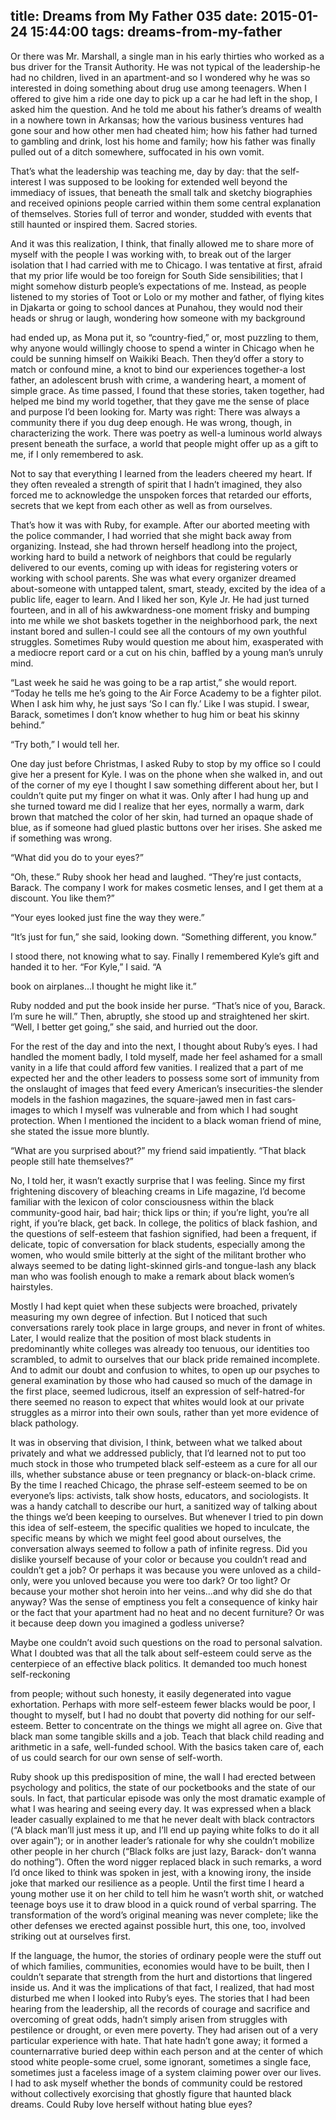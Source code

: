 title: Dreams from My Father 035
date: 2015-01-24 15:44:00
tags: dreams-from-my-father
---

Or there was Mr. Marshall, a single man in his early thirties who worked as a bus driver for the Transit Authority. He was not typical of the leadership-he had no children, lived in an apartment-and so I wondered why he was so interested in doing something about drug use among teenagers. When I offered to give him a ride one day to pick up a car he had left in the shop, I asked him the question. And he told me about his father’s dreams of wealth in a nowhere town in Arkansas; how the various business ventures had gone sour and how other men had cheated him; how his father had turned to gambling and drink, lost his home and family; how his father was finally pulled out of a ditch somewhere, suffocated in his own vomit.

That’s what the leadership was teaching me, day by day: that the self-interest I was supposed to be looking for extended well beyond the immediacy of issues, that beneath the small talk and sketchy biographies and received opinions people carried within them some central explanation of themselves. Stories full of terror and wonder, studded with events that still haunted or inspired them. Sacred stories.

And it was this realization, I think, that finally allowed me to share more of myself with the people I was working with, to break out of the larger isolation that I had carried with me to Chicago. I was tentative at first, afraid that my prior life would be too foreign for South Side sensibilities; that I might somehow disturb people’s expectations of me. Instead, as people listened to my stories of Toot or Lolo or my mother and father, of flying kites in Djakarta or going to school dances at Punahou, they would nod their heads or shrug or laugh, wondering how someone with my background

had ended up, as Mona put it, so “country-fied,” or, most puzzling to them, why anyone would willingly choose to spend a winter in Chicago when he could be sunning himself on Waikiki Beach. Then they’d offer a story to match or confound mine, a knot to bind our experiences together-a lost father, an adolescent brush with crime, a wandering heart, a moment of simple grace. As time passed, I found that these stories, taken together, had helped me bind my world together, that they gave me the sense of place and purpose I’d been looking for. Marty was right: There was always a community there if you dug deep enough. He was wrong, though, in characterizing the work. There was poetry as well-a luminous world always present beneath the surface, a world that people might offer up as a gift to me, if I only remembered to ask.

Not to say that everything I learned from the leaders cheered my heart. If they often revealed a strength of spirit that I hadn’t imagined, they also forced me to acknowledge the unspoken forces that retarded our efforts, secrets that we kept from each other as well as from ourselves.

That’s how it was with Ruby, for example. After our aborted meeting with the police commander, I had worried that she might back away from organizing. Instead, she had thrown herself headlong into the project, working hard to build a network of neighbors that could be regularly delivered to our events, coming up with ideas for registering voters or working with school parents. She was what every organizer dreamed about-someone with untapped talent, smart, steady, excited by the idea of a public life, eager to learn. And I liked her son, Kyle Jr. He had just turned fourteen, and in all of his awkwardness-one moment frisky and bumping into me while we shot baskets together in the neighborhood park, the next instant bored and sullen-I could see all the contours of my own youthful struggles. Sometimes Ruby would question me about him, exasperated with a mediocre report card or a cut on his chin, baffled by a young man’s unruly mind.

“Last week he said he was going to be a rap artist,” she would report. “Today he tells me he’s going to the Air Force Academy to be a fighter pilot. When I ask him why, he just says ‘So I can fly.’ Like I was stupid. I swear, Barack, sometimes I don’t know whether to hug him or beat his skinny behind.”

“Try both,” I would tell her.

One day just before Christmas, I asked Ruby to stop by my office so I could give her a present for Kyle. I was on the phone when she walked in, and out of the corner of my eye I thought I saw something different about her, but I couldn’t quite put my finger on what it was. Only after I had hung up and she turned toward me did I realize that her eyes, normally a warm, dark brown that matched the color of her skin, had turned an opaque shade of blue, as if someone had glued plastic buttons over her irises. She asked me if something was wrong.

“What did you do to your eyes?”

“Oh, these.” Ruby shook her head and laughed. “They’re just contacts, Barack. The company I work for makes cosmetic lenses, and I get them at a discount. You like them?”

“Your eyes looked just fine the way they were.”

“It’s just for fun,” she said, looking down. “Something different, you know.”

I stood there, not knowing what to say. Finally I remembered Kyle’s gift and handed it to her. “For Kyle,” I said. “A

book on airplanes...I thought he might like it.”

Ruby nodded and put the book inside her purse. “That’s nice of you, Barack. I’m sure he will.” Then, abruptly, she stood up and straightened her skirt. “Well, I better get going,” she said, and hurried out the door.

For the rest of the day and into the next, I thought about Ruby’s eyes. I had handled the moment badly, I told myself, made her feel ashamed for a small vanity in a life that could afford few vanities. I realized that a part of me expected her and the other leaders to possess some sort of immunity from the onslaught of images that feed every American’s insecurities-the slender models in the fashion magazines, the square-jawed men in fast cars-images to which I myself was vulnerable and from which I had sought protection. When I mentioned the incident to a black woman friend of mine, she stated the issue more bluntly.

“What are you surprised about?” my friend said impatiently. “That black people still hate themselves?”

No, I told her, it wasn’t exactly surprise that I was feeling. Since my first frightening discovery of bleaching creams in Life magazine, I’d become familiar with the lexicon of color consciousness within the black community-good hair, bad hair; thick lips or thin; if you’re light, you’re all right, if you’re black, get back. In college, the politics of black fashion, and the questions of self-esteem that fashion signified, had been a frequent, if delicate, topic of conversation for black students, especially among the women, who would smile bitterly at the sight of the militant brother who always seemed to be dating light-skinned girls-and tongue-lash any black man who was foolish enough to make a remark about black women’s hairstyles.

Mostly I had kept quiet when these subjects were broached, privately measuring my own degree of infection. But I noticed that such conversations rarely took place in large groups, and never in front of whites. Later, I would realize that the position of most black students in predominantly white colleges was already too tenuous, our identities too scrambled, to admit to ourselves that our black pride remained incomplete. And to admit our doubt and confusion to whites, to open up our psyches to general examination by those who had caused so much of the damage in the first place, seemed ludicrous, itself an expression of self-hatred-for there seemed no reason to expect that whites would look at our private struggles as a mirror into their own souls, rather than yet more evidence of black pathology.

It was in observing that division, I think, between what we talked about privately and what we addressed publicly, that I’d learned not to put too much stock in those who trumpeted black self-esteem as a cure for all our ills, whether substance abuse or teen pregnancy or black-on-black crime. By the time I reached Chicago, the phrase self-esteem seemed to be on everyone’s lips: activists, talk show hosts, educators, and sociologists. It was a handy catchall to describe our hurt, a sanitized way of talking about the things we’d been keeping to ourselves. But whenever I tried to pin down this idea of self-esteem, the specific qualities we hoped to inculcate, the specific means by which we might feel good about ourselves, the conversation always seemed to follow a path of infinite regress. Did you dislike yourself because of your color or because you couldn’t read and couldn’t get a job? Or perhaps it was because you were unloved as a child-only, were you unloved because you were too dark? Or too light? Or because your mother shot heroin into her veins...and why did she do that anyway? Was the sense of emptiness you felt a consequence of kinky hair or the fact that your apartment had no heat and no decent furniture? Or was it because deep down you imagined a godless universe?

Maybe one couldn’t avoid such questions on the road to personal salvation. What I doubted was that all the talk about self-esteem could serve as the centerpiece of an effective black politics. It demanded too much honest self-reckoning

from people; without such honesty, it easily degenerated into vague exhortation. Perhaps with more self-esteem fewer blacks would be poor, I thought to myself, but I had no doubt that poverty did nothing for our self-esteem. Better to concentrate on the things we might all agree on. Give that black man some tangible skills and a job. Teach that black child reading and arithmetic in a safe, well-funded school. With the basics taken care of, each of us could search for our own sense of self-worth.

Ruby shook up this predisposition of mine, the wall I had erected between psychology and politics, the state of our pocketbooks and the state of our souls. In fact, that particular episode was only the most dramatic example of what I was hearing and seeing every day. It was expressed when a black leader casually explained to me that he never dealt with black contractors (“A black man’ll just mess it up, and I’ll end up paying white folks to do it all over again”); or in another leader’s rationale for why she couldn’t mobilize other people in her church (“Black folks are just lazy, Barack- don’t wanna do nothing”). Often the word nigger replaced black in such remarks, a word I’d once liked to think was spoken in jest, with a knowing irony, the inside joke that marked our resilience as a people. Until the first time I heard a young mother use it on her child to tell him he wasn’t worth shit, or watched teenage boys use it to draw blood in a quick round of verbal sparring. The transformation of the word’s original meaning was never complete; like the other defenses we erected against possible hurt, this one, too, involved striking out at ourselves first.

If the language, the humor, the stories of ordinary people were the stuff out of which families, communities, economies would have to be built, then I couldn’t separate that strength from the hurt and distortions that lingered inside us. And it was the implications of that fact, I realized, that had most disturbed me when I looked into Ruby’s eyes. The stories that I had been hearing from the leadership, all the records of courage and sacrifice and overcoming of great odds, hadn’t simply arisen from struggles with pestilence or drought, or even mere poverty. They had arisen out of a very particular experience with hate. That hate hadn’t gone away; it formed a counternarrative buried deep within each person and at the center of which stood white people-some cruel, some ignorant, sometimes a single face, sometimes just a faceless image of a system claiming power over our lives. I had to ask myself whether the bonds of community could be restored without collectively exorcising that ghostly figure that haunted black dreams. Could Ruby love herself without hating blue eyes?

